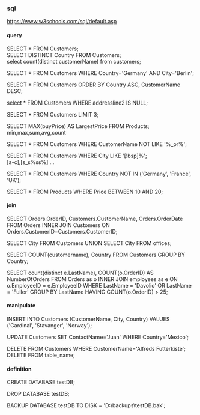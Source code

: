 ### sql 

https://www.w3schools.com/sql/default.asp

#### query 

SELECT * FROM Customers;    
SELECT DISTINCT Country FROM Customers;  
select count(distinct customerName) from customers;  

SELECT * FROM Customers WHERE Country='Germany' AND City='Berlin';  

SELECT * FROM Customers ORDER BY Country ASC, CustomerName DESC;  

select * FROM Customers WHERE addressline2 IS NULL;  

SELECT * FROM Customers LIMIT 3;  

SELECT MAX(buyPrice) AS LargestPrice FROM Products;  
min,max,sum,avg,count  

SELECT * FROM Customers WHERE CustomerName NOT LIKE '%_or%';  

SELECT * FROM Customers WHERE City LIKE '[!bsp]%';   
[a-c],[s_s%ss%] ...  

SELECT * FROM Customers WHERE Country NOT IN ('Germany', 'France', 'UK');  

SELECT * FROM Products WHERE Price BETWEEN 10 AND 20;  

#### join 

SELECT Orders.OrderID, Customers.CustomerName, Orders.OrderDate FROM Orders INNER JOIN Customers ON Orders.CustomerID=Customers.CustomerID;   

SELECT City FROM Customers UNION SELECT City FROM offices;  

SELECT COUNT(customername), Country FROM Customers GROUP BY Country;  

SELECT count(distinct e.LastName), COUNT(o.OrderID) AS NumberOfOrders FROM Orders as o INNER JOIN employees as e ON o.EmployeeID = e.EmployeeID WHERE LastName = 'Davolio' OR LastName = 'Fuller' GROUP BY LastName HAVING COUNT(o.OrderID) > 25;  
        

#### manipulate 

INSERT INTO Customers (CustomerName, City, Country)
VALUES ('Cardinal', 'Stavanger', 'Norway');  

UPDATE Customers SET ContactName='Juan' WHERE Country='Mexico';   

DELETE FROM Customers WHERE CustomerName='Alfreds Futterkiste';   
DELETE FROM table_name;  

#### definition 

CREATE DATABASE testDB;  

DROP DATABASE testDB;  

BACKUP DATABASE testDB TO DISK = 'D:\backups\testDB.bak';  


